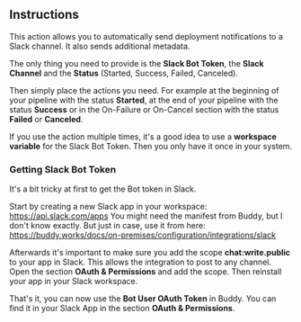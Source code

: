 ## Instructions

This action allows you to automatically send deployment notifications to a Slack channel.
It also sends additional metadata.

The only thing you need to provide is the **Slack Bot Token**, the **Slack Channel** and the **Status** (Started, Success, Failed, Canceled).

Then simply place the actions you need. For example at the beginning of your pipeline with the status **Started**,
at the end of your pipeline with the status **Success** or in the On-Failure or On-Cancel section with the status **Failed** or **Canceled**.

If you use the action multiple times, it's a good idea to use a **workspace variable** for the Slack Bot Token.
Then you only have it once in your system.

### Getting Slack Bot Token

It's a bit tricky at first to get the Bot token in Slack.

Start by creating a new Slack app in your workspace: https://api.slack.com/apps
You might need the manifest from Buddy, but I don't know exactly.
But just in case, use it from here: https://buddy.works/docs/on-premises/configuration/integrations/slack

Afterwards it's important to make sure you add the scope **chat:write.public** to your app in Slack.
This allows the integration to post to any channel.
Open the section **OAuth & Permissions** and add the scope.
Then reinstall your app in your Slack workspace.

That's it, you can now use the **Bot User OAuth Token** in Buddy.
You can find it in your Slack App in the section **OAuth & Permissions**.
